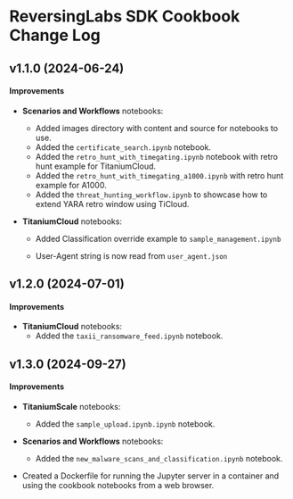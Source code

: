 ReversingLabs SDK Cookbook Change Log
=========

v1.1.0 (2024-06-24)
-------------------

#### Improvements

- **Scenarios and Workflows** notebooks:
  - Added images directory with content and source for notebooks to use.
  - Added the `certificate_search.ipynb` notebook.
  - Added the `retro_hunt_with_timegating.ipynb` notebook with retro hunt example for TitaniumCloud.
  - Added the `retro_hunt_with_timegating_a1000.ipynb` with retro hunt example for A1000.
  - Added the `threat_hunting_workflow.ipynb` to showcase how to extend YARA retro window using TiCloud.

- **TitaniumCloud** notebooks:
  - Added Classification override example to `sample_management.ipynb`


  - User-Agent string is now read from `user_agent.json`


v1.2.0 (2024-07-01)
-------------------

#### Improvements

- **TitaniumCloud** notebooks:
  - Added the `taxii_ransomware_feed.ipynb` notebook.


v1.3.0 (2024-09-27)
-------------------

#### Improvements

- **TitaniumScale** notebooks:
  - Added the `sample_upload.ipynb.ipynb` notebook.
  
- **Scenarios and Workflows** notebooks:
  - Added the `new_malware_scans_and_classification.ipynb` notebook.

- Created a Dockerfile for running the Jupyter server in a container and using the cookbook notebooks from a web browser.




